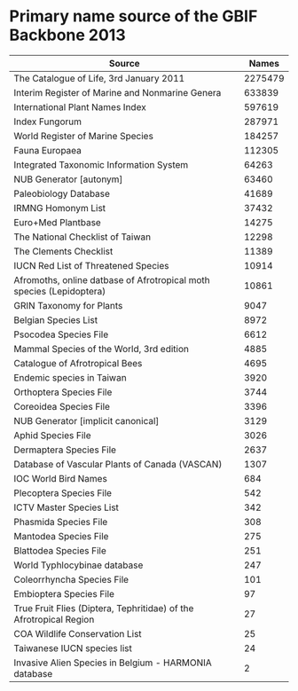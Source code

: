 # Primary name source of the GBIF Backbone 2013

Source | Names  
--- | ---
The Catalogue of Life, 3rd January 2011                              | 2275479
Interim Register of Marine and Nonmarine Genera                      |  633839
International Plant Names Index                                      |  597619
Index Fungorum                                                       |  287971
World Register of Marine Species                                     |  184257
Fauna Europaea                                                       |  112305
Integrated Taxonomic Information System                              |   64263
NUB Generator [autonym]                                              |   63460
Paleobiology Database                                                |   41689
IRMNG Homonym List                                                   |   37432
Euro+Med Plantbase                                                   |   14275
The National Checklist of Taiwan                                     |   12298
The Clements Checklist                                               |   11389
IUCN Red List of Threatened Species                                  |   10914
Afromoths, online datbase of Afrotropical moth species (Lepidoptera) |   10861
GRIN Taxonomy for Plants                                             |    9047
Belgian Species List                                                 |    8972
Psocodea Species File                                                |    6612
Mammal Species of the World, 3rd edition                             |    4885
Catalogue of Afrotropical Bees                                       |    4695
Endemic species in Taiwan                                            |    3920
Orthoptera Species File                                              |    3744
Coreoidea Species File                                               |    3396
NUB Generator [implicit canonical]                                   |    3129
Aphid Species File                                                   |    3026
Dermaptera Species File                                              |    2637
Database of Vascular Plants of Canada (VASCAN)                       |    1307
IOC World Bird Names                                                 |     684
Plecoptera Species File                                              |     542
ICTV Master Species List                                             |     342
Phasmida Species File                                                |     308
Mantodea Species File                                                |     275
Blattodea Species File                                               |     251
World Typhlocybinae database                                         |     247
Coleorrhyncha Species File                                           |     101
Embioptera Species File                                              |      97
True Fruit Flies (Diptera, Tephritidae) of the Afrotropical Region   |      27
COA Wildlife Conservation List                                       |      25
Taiwanese IUCN species list                                          |      24
Invasive Alien Species in Belgium - HARMONIA database                |       2
